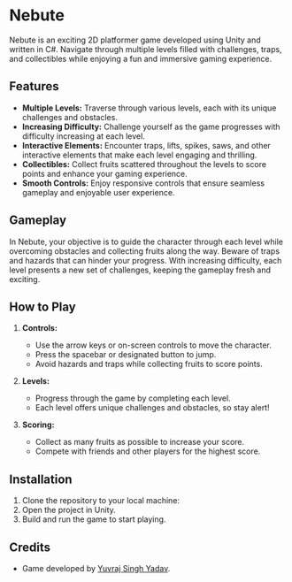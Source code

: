 # Nebute

Nebute is an exciting 2D platformer game developed using Unity and written in C#. Navigate through multiple levels filled with challenges, traps, and collectibles while enjoying a fun and immersive gaming experience.

## Features

- **Multiple Levels:** Traverse through various levels, each with its unique challenges and obstacles.
- **Increasing Difficulty:** Challenge yourself as the game progresses with difficulty increasing at each level.
- **Interactive Elements:** Encounter traps, lifts, spikes, saws, and other interactive elements that make each level engaging and thrilling.
- **Collectibles:** Collect fruits scattered throughout the levels to score points and enhance your gaming experience.
- **Smooth Controls:** Enjoy responsive controls that ensure seamless gameplay and enjoyable user experience.

## Gameplay

In Nebute, your objective is to guide the character through each level while overcoming obstacles and collecting fruits along the way. Beware of traps and hazards that can hinder your progress. With increasing difficulty, each level presents a new set of challenges, keeping the gameplay fresh and exciting.

## How to Play

1. **Controls:**
   - Use the arrow keys or on-screen controls to move the character.
   - Press the spacebar or designated button to jump.
   - Avoid hazards and traps while collecting fruits to score points.

2. **Levels:**
   - Progress through the game by completing each level.
   - Each level offers unique challenges and obstacles, so stay alert!

3. **Scoring:**
   - Collect as many fruits as possible to increase your score.
   - Compete with friends and other players for the highest score.

## Installation

1. Clone the repository to your local machine:
2. Open the project in Unity.
3. Build and run the game to start playing.

## Credits
- Game developed by [Yuvraj Singh Yadav](https://github.com/yyuvraj54).
